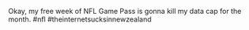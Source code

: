 <!--
id: 194084049
link: http://kevinisom.info/post/194084049/okay-my-free-week-of-nfl-game-pass-is-gonna-kill
slug: okay-my-free-week-of-nfl-game-pass-is-gonna-kill
date: Tue Sep 22 2009 23:15:10 GMT+1200 (NZST)
raw: {"blog_name":"kevinisom","id":194084049,"post_url":"http://kevinisom.info/post/194084049/okay-my-free-week-of-nfl-game-pass-is-gonna-kill","slug":"okay-my-free-week-of-nfl-game-pass-is-gonna-kill","type":"text","date":"2009-09-22 11:15:10 GMT","timestamp":1253618110,"state":"published","format":"html","reblog_key":"UKuhBEOk","tags":[],"short_url":"http://tmblr.co/Zw68YyBaNpH","highlighted":[],"feed_item":"http://twitter.com/kev_nz/statuses/4167629926","from_feed_id":"650289","note_count":0,"title":null,"body":"<p>Okay, my free week of NFL Game Pass is gonna kill my data cap for the month. #nfl #theinternetsucksinnewzealand</p>"}
publish: 2009-09-022
tags: 
title: null
-->


Okay, my free week of NFL Game Pass is gonna kill my data cap for the
month. \#nfl \#theinternetsucksinnewzealand


